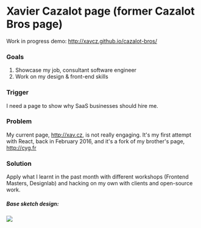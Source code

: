 # Xavier Cazalot page (former Cazalot Bros page)

Work in progress demo: http://xavcz.github.io/cazalot-bros/

### Goals
1. Showcase my job, consultant software engineer
2. Work on my design & front-end skills

### Trigger
I need a page to show why SaaS businesses should hire me.

### Problem
My current page, http://xav.cz, is not really engaging. It's my first attempt with React, back in February 2016, and it's a fork of my brother's page, http://cyg.fr

### Solution
Apply what I learnt in the past month with different workshops (Frontend Masters, Designlab) and hacking on my own with clients and open-source work.

##### Base sketch design:

![](https://github.com/xavcz/cazalot-bros/blob/master/sketch-file.png)
